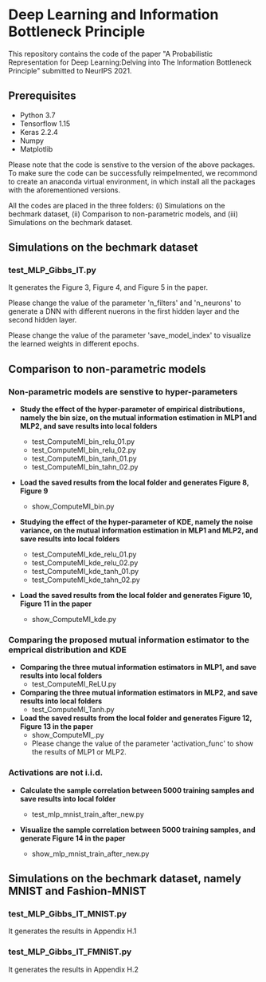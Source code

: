 
# Deep Learning and Information Bottleneck Principle
This repository contains the code of the paper "A Probabilistic Representation for Deep Learning:Delving into The Information Bottleneck Principle" submitted to NeurIPS 2021. 

## Prerequisites
* Python 3.7
* Tensorflow 1.15
* Keras 2.2.4
* Numpy
* Matplotlib

Please note that the code is senstive to the version of the above packages. To make sure the code can be successfully reimpelmented, we recommond to create an anaconda virtual environment, in which install all the packages with the aforementioned versions.

All the codes are placed in the three folders: (i) Simulations on the bechmark dataset, (ii) Comparison to non-parametric models, and (iii) Simulations on the bechmark dataset.

## Simulations on the bechmark dataset
### test_MLP_Gibbs_IT.py 
It generates the Figure 3, Figure 4, and Figure 5 in the paper.

Please change the value of the parameter 'n_filters' and 'n_neurons' to generate a DNN with different nuerons in the first hidden layer and the second hidden layer.

Please change the value of the parameter 'save_model_index' to visualize the learned weights in different epochs.

## Comparison to non-parametric models

### Non-parametric models are senstive to hyper-parameters

* **Study the effect of the hyper-parameter of empirical distributions, namely the bin size, on the mutual information estimation in MLP1 and MLP2, and save results into local folders**
  * test_ComputeMI_bin_relu_01.py
  * test_ComputeMI_bin_relu_02.py
  * test_ComputeMI_bin_tanh_01.py
  * test_ComputeMI_bin_tahn_02.py

* **Load the saved results from the local folder and generates Figure 8, Figure 9**
  * show_ComputeMI_bin.py

* **Studying the effect of the hyper-parameter of KDE, namely the noise variance, on the mutual information estimation in MLP1 and MLP2, and save results into local folders**
  * test_ComputeMI_kde_relu_01.py
  * test_ComputeMI_kde_relu_02.py
  * test_ComputeMI_kde_tanh_01.py
  * test_ComputeMI_kde_tahn_02.py

* **Load the saved results from the local folder and generates Figure 10, Figure 11 in the paper**
  * show_ComputeMI_kde.py

### Comparing the proposed mutual information estimator to the emprical distribution and KDE

* **Comparing the three mutual information estimators in MLP1, and save results into local folders**
  * test_ComputeMI_ReLU.py
* **Comparing the three mutual information estimators in MLP2, and save results into local folders**
  * test_ComputeMI_Tanh.py
* **Load the saved results from the local folder and generates Figure 12, Figure 13 in the paper**
  * show_ComputeMI_.py
  * Please change the value of the parameter 'activation_func' to show the results of MLP1 or MLP2.

### Activations are not i.i.d.

* **Calculate the sample correlation between 5000 training samples and save results into local folder**
  * test_mlp_mnist_train_after_new.py

* **Visualize the sample correlation between 5000 training samples, and generate Figure 14 in the paper**
  * show_mlp_mnist_train_after_new.py

## Simulations on the bechmark dataset, namely MNIST and Fashion-MNIST

### test_MLP_Gibbs_IT_MNIST.py
It generates the results in Appendix H.1

### test_MLP_Gibbs_IT_FMNIST.py
It generates the results in Appendix H.2


